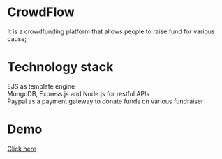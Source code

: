# CrowdFlow
It is a crowdfunding platform that allows people to raise fund for various cause; 

# Technology stack
EJS as template engine <br>
MongoDB, Express.js and Node.js for restful APIs<br>
Paypal as a payment gateway to donate funds on various fundraiser

# Demo
<a href="http://crowdflow.herokuapp.com/"> Click here </a>
